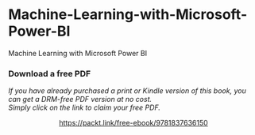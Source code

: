 # Machine-Learning-with-Microsoft-Power-BI
Machine Learning with Microsoft Power BI
### Download a free PDF

 <i>If you have already purchased a print or Kindle version of this book, you can get a DRM-free PDF version at no cost.<br>Simply click on the link to claim your free PDF.</i>
<p align="center"> <a href="https://packt.link/free-ebook/9781837636150">https://packt.link/free-ebook/9781837636150 </a> </p>
